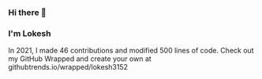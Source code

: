 ### Hi there 👋
### I'm Lokesh
In 2021, I made 46 contributions and modified 500 lines of code. Check out my GitHub Wrapped and create your own at githubtrends.io/wrapped/lokesh3152

<!--
**Lokesh3152/Lokesh3152** is a ✨ _special_ ✨ repository because its `README.md` (this file) appears on your GitHub profile.

Here are some ideas to get you started:

- 🔭 I’m currently working on ...
- 🌱 I’m currently learning ...
- 👯 I’m looking to collaborate on ...
- 🤔 I’m looking for help with ...
- 💬 Ask me about ...
- 📫 How to reach me: ...
- 😄 Pronouns: ...
- ⚡ Fun fact: ...
-->
